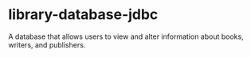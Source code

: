 # library-database-jdbc
A database that allows users to view and alter information about books, writers, and publishers.
